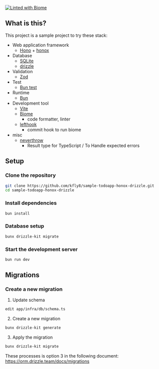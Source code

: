 [![Linted with Biome](https://img.shields.io/badge/Linted_with-Biome-60a5fa?style=flat&logo=biome)](https://biomejs.dev)

## What is this?

This project is a sample project to try these stack:

- Web application framework
    - [Hono](https://hono.dev/) + [honox](https://github.com/honojs/honox)
- Database
    - [SQLite](https://www.sqlite.org/)
    - [drizzle](https://orm.drizzle.team/)
- Validation
    - [Zod](https://zod.dev/)
- Test
    - [Bun test](https://bun.sh/docs/cli/test)
- Runtime
    - [Bun](https://bun.sh/)
- Development tool
    - [Vite](https://vite.dev/)
    - [Biome](https://biomejs.dev/)
        - code formatter, linter
    - [lefthook](https://github.com/evilmartians/lefthook)
        - commit hook to run biome
- misc
    - [neverthrow](https://github.com/supermacro/neverthrow)
        - Result type for TypeScript / To Handle expected errors

## Setup

### Clone the repository

```bash
git clone https://github.com/kfly8/sample-todoapp-honox-drizzle.git
cd sample-todoapp-honox-drizzle
```

### Install dependencies

```bash
bun install
```

### Database setup

```bash
bunx drizzle-kit migrate
```

### Start the development server

```bash
bun run dev
```

## Migrations

### Create a new migration

1. Update schema

```bash
edit app/infra/db/schema.ts
```

2. Create a new migration

```bash
bunx drizzle-kit generate
```

3. Apply the migration

```bash
bunx drizzle-kit migrate
```

These processes is option 3 in the following document:  https://orm.drizzle.team/docs/migrations


